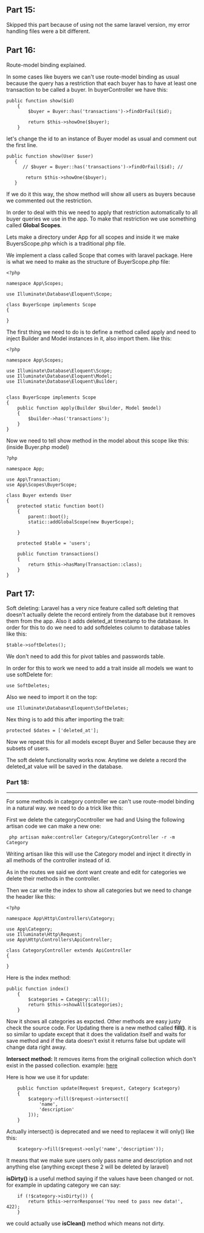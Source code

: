 ## Part 15:

Skipped this part because of using not the same laravel version, my error handling files were a bit different.

## Part 16:

Route-model binding explained.

In some cases like buyers we can't use route-model binding as usual because the query has a restriction that each buyer has to have at least one transaction to be called a buyer. In buyerController we have this:
```
public function show($id)
    {
        $buyer = Buyer::has('transactions')->findOrFail($id);

        return $this->showOne($buyer);
    }
 ```
 let's change the id to an instance of Buyer model as usual and comment out the first line.

 ```
 public function show(User $user)
    {
       // $buyer = Buyer::has('transactions')->findOrFail($id); //

        return $this->showOne($buyer);
    }

```
If we do it this way, the show method will show all users as buyers because we commented out the restriction.

In order to deal with this we need to apply that restriction automatically to all buyer queries we use in the app. To make that restriction we use something called __Global Scopes__.

Lets make a directory under App for all scopes and inside it we make BuyersScope.php which is a traditional php file.

We implement a class called Scope that comes with laravel package. Here is what we need to make as the structure of BuyerScope.php file:
```
<?php

namespace App\Scopes;

use Illuminate\Database\Eloquent\Scope;

class BuyerScope implements Scope
{

}
```
The first thing we need to do is to define a method called apply and need to inject Builder and Model instances in it, also import them. like this:
```
<?php

namespace App\Scopes;

use Illuminate\Database\Eloquent\Scope;
use Illuminate\Database\Eloquent\Model;
use Illuminate\Database\Eloquent\Builder;


class BuyerScope implements Scope
{
    public function apply(Builder $builder, Model $model)
    {
        $builder->has('transactions');
    }
}
```
Now we need to tell show method in the model about this scope like this: (inside Buyer.php model)

```
?php

namespace App;

use App\Transaction;
use App\Scopes\BuyerScope;

class Buyer extends User
{
    protected static function boot()
    {
        parent::boot();
        static::addGlobalScope(new BuyerScope);

    }

    protected $table = 'users';

    public function transactions()
    {
        return $this->hasMany(Transaction::class);
    }
}
```

## Part 17:

Soft deleting:
Laravel has a very nice feature called soft deleting that doesn't actually delete the record entirely from the database but it removes them from the app. Also it adds deleted_at timestamp to the database. In order for this to do we need to add softdeletes column to database tables like this:
```
$table->softDeletes();
```
We don't need to add this for pivot tables and passwords table.

In order for this to work we need to add a trait inside all models we want to use softDelete for:
```
use SoftDeletes;
```
Also we need to import it on the top:
```
use Illuminate\Database\Eloquent\SoftDeletes;
```
Nex thing is to add this after importing the trait:
```
protected $dates = ['deleted_at'];
```
Now we repeat this for all models except Buyer and Seller because they are subsets of users.

The soft delete functionality works now. Anytime we delete a record the deleted_at value will be saved in the database.

### Part 18:
---
For some methods in category controller we can't use route-model binding in a natural way. we need to do a trick like this:

First we delete the categoryCocntroller we had and Using the following artisan code we can make a new one:

```
 php artisan make:controller Category/CategoryController -r -m Category
 ```
 Writing artisan like this will use the Category model and inject it directly in all methods of the controller instead of id.

 As in the routes we said we dont want create and edit for categories we delete their methods in the controller.

Then we car write the index to show all categories but we need to change the header like this:
```
<?php

namespace App\Http\Controllers\Category;

use App\Category;
use Illuminate\Http\Request;
use App\Http\Controllers\ApiController;

class CategoryController extends ApiController
{

}
```

Here is the index method:

```
public function index()
    {
        $categories = Category::all();
        return $this->showAll($categories);
    }    
 ```
 Now it shows all categories as expcted.
 Other methods are easy justy check the source code.
 For Updating there is a new method called __fill()__. it is so similar to update except that it does the validation itself and waits for save method and if the data doesn't exist it returns false but update will change data right away.

__Intersect method:__  It removes items from the originall collection which don't exist in the passed collection. example: [here](https://laravel.com/docs/5.6/collections#method-intersect)

Here is how we use it for update:
```
    public function update(Request $request, Category $category)
    {
        $category->fill($request->intersect([
            'name',
            'description'
        ]));
    }
```

Actually intersect() is deprecated and we need to replacew it will only() like this:
```
	$category->fill($request->only('name','description'));
```
It means that we make sure users only pass name and description and not anything else (anything except these 2 will be deleted by laravel)

__isDirty()__ is a useful method saying if the values have been changed or not. for example in updating category we can say:

```
    if (!$category->isDirty()) {
        return $this->errorResponse('You need to pass new data!', 422);
    }
```
we could actually use __isClean()__ method which means not dirty.
